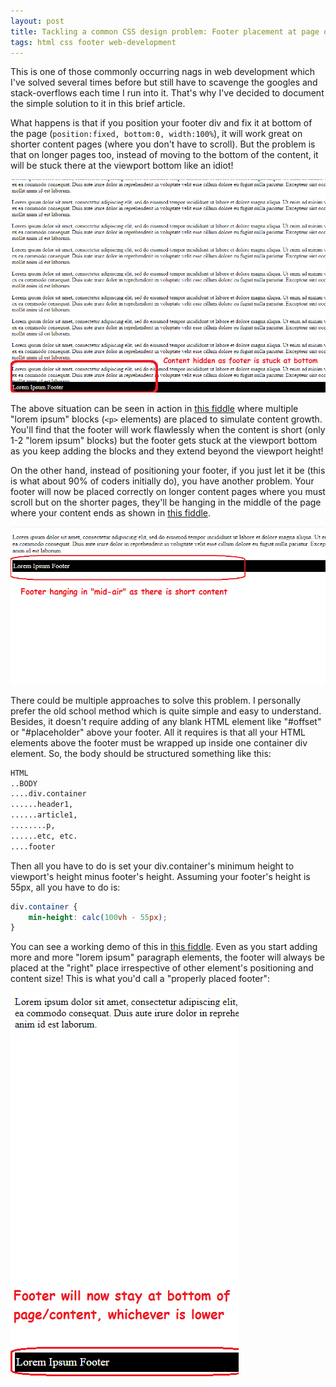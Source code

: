 ```yaml
---
layout: post
title: Tackling a common CSS design problem: Footer placement at page or content bottom, whichever is lower
tags: html css footer web-development
---
```


This is one of those commonly occurring nags in web development which I've solved several times before but still have to scavenge the googles and stack-overflows each time I run into it. That's why I've decided to document the simple solution to it in this brief article.

What happens is that if you position your footer div and fix it at bottom of the page (`position:fixed, bottom:0, width:100%`), it will work great on shorter content pages (where you don't have to scroll). But the problem is that on longer pages too, instead of moving to the bottom of the content, it will be stuck there at the viewport bottom like an idiot!

![stuck viewport bottom footer](/uploads/stuck_viewport_bottom_footer.png)

The above situation can be seen in action in [this fiddle](https://jsfiddle.net/dwe8t6c5/10/show) where multiple "lorem ipsum" blocks (`<p>` elements) are placed to simulate content growth. You'll find that the footer will work flawlessly when the content is short (only 1-2 "lorem ipsum" blocks) but the footer gets stuck at the viewport bottom as you keep adding the blocks and they extend beyond the viewport height!

On the other hand, instead of positioning your footer, if you just let it be (this is what about 90% of coders initially do), you have another problem. Your footer will now be placed correctly on longer content pages where you must scroll but on the shorter pages, they'll be hanging in the middle of the page where your content ends as shown in [this fiddle](https://jsfiddle.net/dwe8t6c5/11/show).

![middle of page footer](/uploads/middle_of_page_footer.png)

There could be multiple approaches to solve this problem. I personally prefer the old school method which is quite simple and easy to understand. Besides, it doesn't require adding of any blank HTML element like "#offset" or "#placeholder" above your footer. All it requires is that all your HTML elements above the footer must be wrapped up inside one container div element. So, the body should be structured something like this:

```bash
HTML
..BODY
....div.container
......header1,
......article1,
........p,
......etc, etc.
....footer
```

Then all you have to do is set your div.container's minimum height to viewport's height minus footer's height. Assuming your footer's height is 55px, all you have to do is:

```css
div.container {
	min-height: calc(100vh - 55px);
}
```

You can see a working demo of this in [this fiddle](https://jsfiddle.net/dwe8t6c5/14/show). Even as you start adding more and more "lorem ipsum" paragraph elements, the footer will always be placed at the "right" place irrespective of other element's positioning and content size! This is what you'd call a "properly placed footer":

![properly placed footer](/uploads/properly_placed_footer.png)